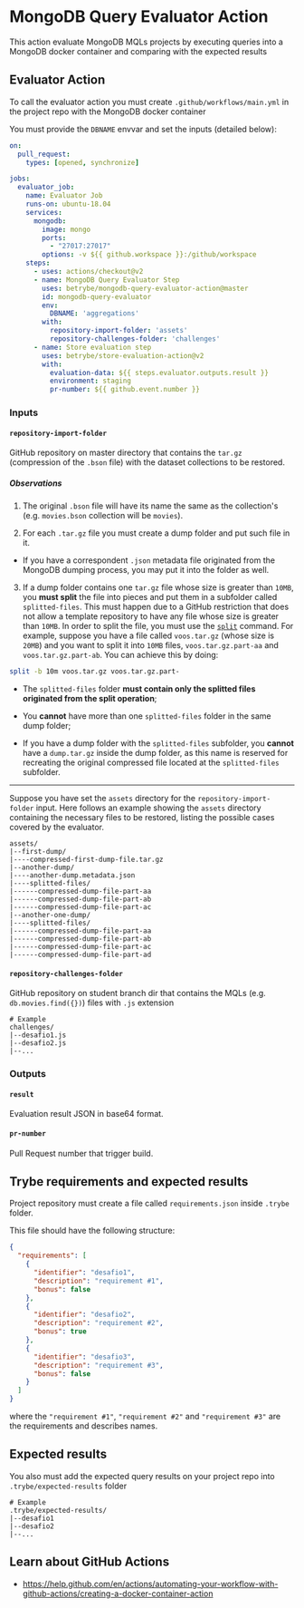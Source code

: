 # MongoDB Query Evaluator Action

This action evaluate MongoDB MQLs projects by executing queries into a MongoDB docker container and comparing with the expected results

## Evaluator Action

To call the evaluator action you must create `.github/workflows/main.yml` in the project repo with the MongoDB docker container

You must provide the `DBNAME` envvar and set the inputs (detailed below):

```yml
on:
  pull_request:
    types: [opened, synchronize]

jobs:
  evaluator_job:
    name: Evaluator Job
    runs-on: ubuntu-18.04
    services:
      mongodb:
        image: mongo
        ports:
          - "27017:27017"
        options: -v ${{ github.workspace }}:/github/workspace
    steps:
      - uses: actions/checkout@v2
      - name: MongoDB Query Evaluator Step
        uses: betrybe/mongodb-query-evaluator-action@master
        id: mongodb-query-evaluator
        env:
          DBNAME: 'aggregations'
        with:
          repository-import-folder: 'assets'
          repository-challenges-folder: 'challenges'
      - name: Store evaluation step
        uses: betrybe/store-evaluation-action@v2
        with:
          evaluation-data: ${{ steps.evaluator.outputs.result }}
          environment: staging
          pr-number: ${{ github.event.number }}

```

### Inputs

#### `repository-import-folder`

GitHub repository on master directory that contains the `tar.gz` (compression of the `.bson` file) with the dataset collections to be restored.

##### Observations

1. The original `.bson` file will have its name the same as the collection's (e.g. `movies.bson` collection will be `movies`).

2. For each `.tar.gz` file you must create a dump folder and put such file in it.

  * If you have a correspondent `.json` metadata file originated from the MongoDB dumping process, you may put it into the folder as well.

3. If a dump folder contains one `tar.gz` file whose size is greater than `10MB`, you **must split** the file into pieces and put them in a subfolder called `splitted-files`. This must happen due to a GitHub restriction that does not allow a template repository to have any file whose size is greater than `10MB`. In order to split the file, you must use the [`split`](https://man7.org/linux/man-pages/man1/split.1.html) command. For example, suppose you have a file called `voos.tar.gz` (whose size is `20MB`) and you want to split it into `10MB` files, `voos.tar.gz.part-aa` and `voos.tar.gz.part-ab`. You can achieve this by doing:

```bash
split -b 10m voos.tar.gz voos.tar.gz.part-
```

  * The `splitted-files` folder **must contain only the splitted files originated from the split operation**;

  * You **cannot** have more than one `splitted-files` folder in the same dump folder;

  * If you have a dump folder with the `splitted-files` subfolder, you **cannot** have a `dump.tar.gz` inside the dump folder, as this name is reserved for recreating the original compressed file located at the `splitted-files` subfolder.

---

Suppose you have set the `assets` directory for the `repository-import-folder` input. Here follows an example showing the `assets` directory containing the necessary files to be restored, listing the possible cases covered by the evaluator.

```
assets/
|--first-dump/
|----compressed-first-dump-file.tar.gz
|--another-dump/
|----another-dump.metadata.json
|----splitted-files/
|------compressed-dump-file-part-aa
|------compressed-dump-file-part-ab
|------compressed-dump-file-part-ac
|--another-one-dump/
|----splitted-files/
|------compressed-dump-file-part-aa
|------compressed-dump-file-part-ab
|------compressed-dump-file-part-ac
|------compressed-dump-file-part-ad
```

#### `repository-challenges-folder`

GitHub repository on student branch dir that contains the MQLs (e.g. `db.movies.find({})`) files with `.js` extension

```
# Example
challenges/
|--desafio1.js
|--desafio2.js
|--...
```

### Outputs

#### `result`

Evaluation result JSON in base64 format.

#### `pr-number`

Pull Request number that trigger build.

## Trybe requirements and expected results

Project repository must create a file called `requirements.json` inside `.trybe` folder.

This file should have the following structure:

```json
{
  "requirements": [
    {
      "identifier": "desafio1",
      "description": "requirement #1",
      "bonus": false
    },
    {
      "identifier": "desafio2",
      "description": "requirement #2",
      "bonus": true
    },
    {
      "identifier": "desafio3",
      "description": "requirement #3",
      "bonus": false
    }
  ]
}
```

where the `"requirement #1"`, `"requirement #2"` and `"requirement #3"` are the requirements and describes names.

## Expected results

You also must add the expected query results on your project repo into `.trybe/expected-results` folder

```
# Example
.trybe/expected-results/
|--desafio1
|--desafio2
|--...
```

## Learn about GitHub Actions

- https://help.github.com/en/actions/automating-your-workflow-with-github-actions/creating-a-docker-container-action
